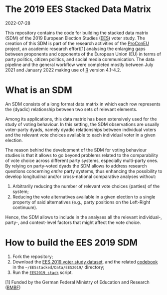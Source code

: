 The 2019 EES Stacked Data Matrix
================
2022-07-28

This repository contains the code for building the stacked data matrix
(SDM) of the 2019 European Election Studies
([EES](http://europeanelectionstudies.net/)) voter study. The creation
of this SDM is part of the research activities of the
[ProConEU](https://www.mzes.uni-mannheim.de/proconeu/) project, an
academic research effort[1] analysing the enlarging gaps between
proponents and opponents of the European Union (EU) in terms of party
politics, citizen politics, and social media communication. The data
pipeline and the general workflow were completed mostly between July
2021 and January 2022 making use of [R](https://cran.r-project.org/)
version 4.1-4.2.

# What is an SDM

An SDM consists of a long format data matrix in which each row
represents the (dyadic) relationship between two sets of relevant
elements.

Among its applications, this data matrix has been extensively used for
the study of voting behaviour. In this setting, the SDM observations are
usually voter-party dyads, namely dyadic relationships between
individual voters and the relevant vote choices available to each
individual voter in a given election.

The reason behind the development of the SDM for voting behaviour
studies is that it allows to go beyond problems related to the
comparability of vote choice across different party systems, especially
multi-party ones. By relying on party-voted dyads the SDM allows to
address research questions concerning *entire* party systems, thus
enhancing the possibility to develop longitudinal and/or cross-national
comparative analyses without:

1.  Arbitrarily reducing the number of relevant vote choices (parties)
    of the system;
2.  Reducing the vote alternatives available in a given election to a
    single property of said alternatives (e.g., party positions on the
    Left-Right continuum).

Hence, the SDM allows to include in the analyses all the relevant
individual-, party-, and context-level factors that might affect the
vote choice.

# How to build the EES 2019 SDM

1.  Fork the repository;
2.  Download the [EES 2019 voter study
    dataset](http://europeanelectionstudies.net/european-election-studies/ees-2019-study/voter-study-2019),
    and the related [codebook](https://access.gesis.org/dbk/67448) in
    the `~/EESstacked/Data/EES2019/` directory;
3.  Run the
    [`EES2019_stack`](https://github.com/giucarny/EESstacked/blob/NewREADME/Scripts/EES2019_stack.R)
    script.

[1]  Funded by the German Federal Ministry of Education and Research
([BMBF]((https://www.bmbf.de/bmbf/en/home/home_node.html)))
